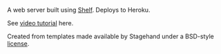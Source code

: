 A web server built using [Shelf](https://pub.dev/packages/shelf). Deploys to Heroku.

See [video tutorial](https://youtu.be/JNpzkQEGs5M) here.

Created from templates made available by Stagehand under a BSD-style
[license](https://github.com/dart-lang/stagehand/blob/master/LICENSE).
